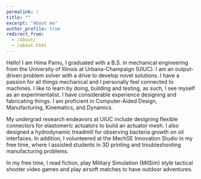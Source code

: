 ```yaml
---
permalink: /
title: ""
excerpt: "About me"
author_profile: true
redirect_from: 
  - /about/
  - /about.html
---
```


Hello! I am Hima Pamu, I graduated with a B.S. in mechanical engineering from the University of Illinois at Urbana-Champaign (UIUC). I am an output-driven problem solver with a drive to develop novel solutions. I have a passion for all things mechanical and I personally feel connected to machines. I like to learn by doing, building and testing, as such, I see myself as an experimentalist. I have considerable experience designing and fabricating things. I am proficient in Computer-Aided Design, Manufacturing, Kinematics, and Dynamics. 

My undergrad research endeavors at UIUC include designing flexible connectors for elastomeric actuators to build an actuator mesh. I also designed a hydrodynamic treadmill for observing bacteria growth on oil interfaces. In addition, I volunteered at the MechSE Innovation Studio in my free time, where I assisted students in 3D printing and troubleshooting manufacturing problems.

In my free time, I read fiction, play Military Simulation (MilSim) style tactical shooter video games and play airsoft matches to have outdoor adventures.
